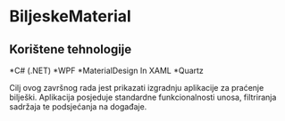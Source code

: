 # BiljeskeMaterial

## Korištene tehnologije

*C# (.NET)
*WPF
*MaterialDesign In XAML
*Quartz

Cilj ovog završnog rada jest prikazati izgradnju aplikacije za praćenje bilješki. Aplikacija posjeduje standardne funkcionalnosti unosa, filtriranja sadržaja te podsjećanja na događaje. 

